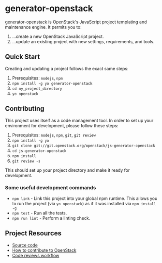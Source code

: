 # generator-openstack

generator-openstack is OpenStack's JavaScript project templating and maintenance engine. It permits you to:

1. ...create a new OpenStack JavaScript project.
2. ...update an existing project with new settings, requirements, and tools.

## Quick Start

Creating and updating a project follows the exact same steps:

1. Prerequisites: `nodejs`, `npm`
2. `npm install -g yo generator-openstack`
3. `cd my_project_directory`
4. `yo openstack`


## Contributing

This project uses itself as a code management tool. In order to set up your environment for development, please follow these steps:

1. Prerequisites: `nodejs`, `npm`, `git`, `git review`
2. `npm install -g yo`
3. `git clone git://git.openstack.org/openstack/js-generator-openstack`
4. `cd js-generator-openstack`
5. `npm install`
8. `git review -s`

This should set up your project directory and make it ready for development.

### Some useful development commands

* `npm link` - Link this project into your global npm runtime. This allows you to run the project (via `yo openstack`) as if it was installed via `npm install -g`
* `npm test` - Run all the tests.
* `npm run lint` - Perform a linting check.


## Project Resources

  - [Source code](https://git.openstack.org/cgit/openstack/js-generator-openstack)
  - [How to contribute to OpenStack](http://docs.openstack.org/infra/manual/developers.html)
  - [Code reviews workflow](http://docs.openstack.org/infra/manual/developers.html#development-workflow)

